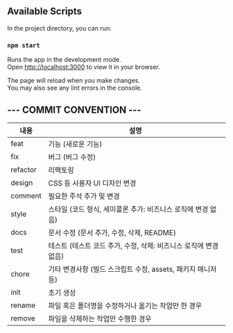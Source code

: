 
## Available Scripts

In the project directory, you can run:

### `npm start`

Runs the app in the development mode.\
Open [http://localhost:3000](http://localhost:3000) to view it in your browser.

The page will reload when you make changes.\
You may also see any lint errors in the console.

## --- COMMIT CONVENTION ---  
            

|내용|설명|
|---|---|
| feat |기능 (새로운 기능)  |
| fix |버그 (버그 수정) |
| refactor | 리팩토링  |
| design | CSS 등 사용자 UI 디자인 변경  |
| comment | 필요한 주석 추가 및 변경  |
| style | 스타일 (코드 형식, 세미콜론 추가: 비즈니스 로직에 변경 없음)    |
| docs | 문서 수정 (문서 추가, 수정, 삭제, README)  |
| test | 테스트 (테스트 코드 추가, 수정, 삭제: 비즈니스 로직에 변경 없음)  |
| chore | 기타 변경사항 (빌드 스크립트 수정, assets, 패키지 매니저 등)  |
| init | 초기 생성  |
| rename | 파일 혹은 폴더명을 수정하거나 옮기는 작업만 한 경우  |
| remove | 파일을 삭제하는 작업만 수행한 경우  |

